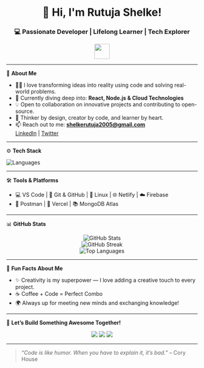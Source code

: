 <!-- Hey there, I'm Rutuja 👋 -->

<h1 align="center">🚀 Hi, I'm Rutuja Shelke!</h1>
<h3 align="center">💻 Passionate Developer | Lifelong Learner | Tech Explorer</h3>

<p align="center">
  <img src="https://media.giphy.com/media/hvRJCLFzcasrR4ia7z/giphy.gif" width="40"/>
</p>

---

🌟 **About Me**

- 👩‍💻 I love transforming ideas into reality using code and solving real-world problems.
- 🌱 Currently diving deep into: **React, Node.js & Cloud Technologies**
- 💡 Open to collaboration on innovative projects and contributing to open-source.
- 🧠 Thinker by design, creator by code, and learner by heart.
- 📫 Reach out to me: **shelkerutuja2005@gmail.com**  
  [LinkedIn](https://www.linkedin.com/in/your-profile) | [Twitter](https://twitter.com/your-profile)

---

⚙️ **Tech Stack**

![Languages](https://skillicons.dev/icons?i=python,java,git,github,linux)

---

🛠️ **Tools & Platforms**

- 💻 VS Code | 🧰 Git & GitHub | 🐧 Linux | 🌐 Netlify | ☁️ Firebase
- 🔧 Postman | 🧪 Vercel | 📚 MongoDB Atlas

---

📊 **GitHub Stats**

<p align="center">
  <img src="https://github-readme-stats.vercel.app/api?username=RutujaShelke28&show_icons=true&theme=radical" alt="GitHub Stats" />
  <br>
  <img src="https://github-readme-streak-stats.herokuapp.com/?user=RutujaShelke28&theme=radical" alt="GitHub Streak" />
  <br>
  <img src="https://github-readme-stats.vercel.app/api/top-langs/?username=RutujaShelke28&layout=compact&theme=radical" alt="Top Languages" />
</p>

---

🎉 **Fun Facts About Me**

- ✨ Creativity is my superpower — I love adding a creative touch to every project.
- ☕ Coffee + Code = Perfect Combo
- 🌍 Always up for meeting new minds and exchanging knowledge!

---

💬 **Let’s Build Something Awesome Together!**

<p align="center">
  <a href="mailto:shelkerutuja2005@gmail.com"><img src="https://img.shields.io/badge/Email-D14836?style=for-the-badge&logo=gmail&logoColor=white"/></a>
  <a href="https://linkedin.com/in/your-profile"><img src="https://img.shields.io/badge/LinkedIn-0077B5?style=for-the-badge&logo=linkedin&logoColor=white"/></a>
  <a href="https://twitter.com/your-profile"><img src="https://img.shields.io/badge/Twitter-1DA1F2?style=for-the-badge&logo=twitter&logoColor=white"/></a>
</p>

---

> _“Code is like humor. When you have to explain it, it’s bad.”_ – Cory House
